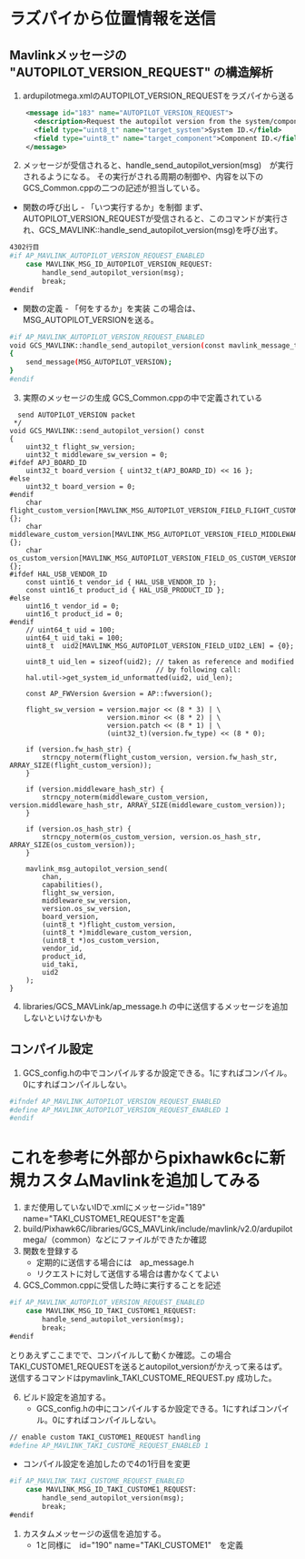 # ラズパイから位置情報を送信

## Mavlinkメッセージの "AUTOPILOT_VERSION_REQUEST" の構造解析

1. ardupilotmega.xmlのAUTOPILOT_VERSION_REQUESTをラズパイから送る

```xml
    <message id="183" name="AUTOPILOT_VERSION_REQUEST">
      <description>Request the autopilot version from the system/component.</description>
      <field type="uint8_t" name="target_system">System ID.</field>
      <field type="uint8_t" name="target_component">Component ID.</field>
    </message>
```

2. メッセージが受信されると、handle_send_autopilot_version(msg)　が実行されるようになる。
その実行がされる周期の制御や、内容を以下のGCS_Common.cppの二つの記述が担当している。

- 関数の呼び出し - 「いつ実行するか」を制御
まず、AUTOPILOT_VERSION_REQUESTが受信されると、このコマンドが実行され、GCS_MAVLINK::handle_send_autopilot_version(msg)を呼び出す。
```bash
4302行目
#if AP_MAVLINK_AUTOPILOT_VERSION_REQUEST_ENABLED
    case MAVLINK_MSG_ID_AUTOPILOT_VERSION_REQUEST:
        handle_send_autopilot_version(msg);
        break;
#endif
```

- 関数の定義 - 「何をするか」を実装
この場合は、MSG_AUTOPILOT_VERSIONを送る。
```bash
#if AP_MAVLINK_AUTOPILOT_VERSION_REQUEST_ENABLED
void GCS_MAVLINK::handle_send_autopilot_version(const mavlink_message_t &msg)
{
    send_message(MSG_AUTOPILOT_VERSION);
}
#endif
```

3. 実際のメッセージの生成
GCS_Common.cppの中で定義されている

```bash/*
  send AUTOPILOT_VERSION packet
 */
void GCS_MAVLINK::send_autopilot_version() const
{
    uint32_t flight_sw_version;
    uint32_t middleware_sw_version = 0;
#ifdef APJ_BOARD_ID
    uint32_t board_version { uint32_t(APJ_BOARD_ID) << 16 };
#else
    uint32_t board_version = 0;
#endif
    char flight_custom_version[MAVLINK_MSG_AUTOPILOT_VERSION_FIELD_FLIGHT_CUSTOM_VERSION_LEN]{};
    char middleware_custom_version[MAVLINK_MSG_AUTOPILOT_VERSION_FIELD_MIDDLEWARE_CUSTOM_VERSION_LEN]{};
    char os_custom_version[MAVLINK_MSG_AUTOPILOT_VERSION_FIELD_OS_CUSTOM_VERSION_LEN]{};
#ifdef HAL_USB_VENDOR_ID
    const uint16_t vendor_id { HAL_USB_VENDOR_ID };
    const uint16_t product_id { HAL_USB_PRODUCT_ID };
#else
    uint16_t vendor_id = 0;
    uint16_t product_id = 0;
#endif
    // uint64_t uid = 100;
    uint64_t uid_taki = 100;
    uint8_t  uid2[MAVLINK_MSG_AUTOPILOT_VERSION_FIELD_UID2_LEN] = {0};

    uint8_t uid_len = sizeof(uid2); // taken as reference and modified
                                    // by following call:
    hal.util->get_system_id_unformatted(uid2, uid_len);

    const AP_FWVersion &version = AP::fwversion();

    flight_sw_version = version.major << (8 * 3) | \
                        version.minor << (8 * 2) | \
                        version.patch << (8 * 1) | \
                        (uint32_t)(version.fw_type) << (8 * 0);

    if (version.fw_hash_str) {
        strncpy_noterm(flight_custom_version, version.fw_hash_str, ARRAY_SIZE(flight_custom_version));
    }

    if (version.middleware_hash_str) {
        strncpy_noterm(middleware_custom_version, version.middleware_hash_str, ARRAY_SIZE(middleware_custom_version));
    }

    if (version.os_hash_str) {
        strncpy_noterm(os_custom_version, version.os_hash_str, ARRAY_SIZE(os_custom_version));
    }

    mavlink_msg_autopilot_version_send(
        chan,
        capabilities(),
        flight_sw_version,
        middleware_sw_version,
        version.os_sw_version,
        board_version,
        (uint8_t *)flight_custom_version,
        (uint8_t *)middleware_custom_version,
        (uint8_t *)os_custom_version,
        vendor_id,
        product_id,
        uid_taki,
        uid2
    );
}
```

4. libraries/GCS_MAVLink/ap_message.h
の中に送信するメッセージを追加しないといけないかも

## コンパイル設定

1. GCS_config.hの中でコンパイルするか設定できる。1にすればコンパイル。0にすればコンパイルしない。

```bash
#ifndef AP_MAVLINK_AUTOPILOT_VERSION_REQUEST_ENABLED
#define AP_MAVLINK_AUTOPILOT_VERSION_REQUEST_ENABLED 1
#endif
```


# これを参考に外部からpixhawk6cに新規カスタムMavlinkを追加してみる

1. まだ使用していないIDで.xmlにメッセージid="189" name="TAKI_CUSTOME1_REQUEST"を定義
2. build/Pixhawk6C/libraries/GCS_MAVLink/include/mavlink/v2.0/ardupilotmega/（common）などにファイルができたか確認
3. 関数を登録する
   - 定期的に送信する場合には　ap_message.h
   - リクエストに対して送信する場合は書かなくてよい
4. GCS_Common.cppに受信した時に実行することを記述
```bash
#if AP_MAVLINK_AUTOPILOT_VERSION_REQUEST_ENABLED
    case MAVLINK_MSG_ID_TAKI_CUSTOME1_REQUEST:
        handle_send_autopilot_version(msg);
        break;
#endif
```
とりあえずここまでで、コンパイルして動くか確認。この場合TAKI_CUSTOME1_REQUESTを送るとautopilot_versionがかえって来るはず。
送信するコマンドはpymavlink_TAKI_CUSTOME_REQUEST.py
成功した。

6. ビルド設定を追加する。
   - GCS_config.hの中にコンパイルするか設定できる。1にすればコンパイル。0にすればコンパイルしない。
```bash
// enable custom TAKI_CUSTOME1_REQUEST handling
#define AP_MAVLINK_TAKI_CUSTOME_REQUEST_ENABLED 1
```
   - コンパイル設定を追加したので4の1行目を変更
```bash
#if AP_MAVLINK_TAKI_CUSTOME_REQUEST_ENABLED
    case MAVLINK_MSG_ID_TAKI_CUSTOME1_REQUEST:
        handle_send_autopilot_version(msg);
        break;
#endif
```

1. カスタムメッセージの返信を追加する。
   - 1と同様に　id="190" name="TAKI_CUSTOME1"　を定義